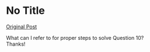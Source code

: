 # No Title

[Original Post](https://discourse.onlinedegree.iitm.ac.in/t/165959/365)

<p>What can I refer to for proper steps to solve Question 10?<br>
Thanks!</p>